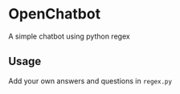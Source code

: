 # OpenChatbot
A simple chatbot using python regex

## Usage
Add your own answers and questions in `regex.py`
